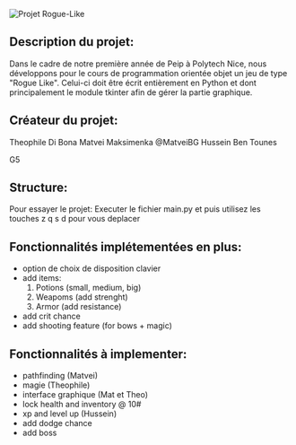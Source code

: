 ![Projet Rogue-Like](https://github.com/MatveiBG/rogue_project/blob/main/baniere_readme_rogue.png)

## Description du projet:
Dans le cadre de notre première année de Peip à Polytech Nice, nous développons pour le cours de programmation orientée objet un jeu de type "Rogue Like". Celui-ci doit être écrit entièrement en Python et dont principalement le module tkinter afin de gérer la partie graphique.

## Créateur du projet:

Theophile Di Bona
Matvei Maksimenka @MatveiBG
Hussein Ben Tounes

G5

## Structure:

Pour essayer le projet:
Executer le fichier main.py et puis utilisez les touches z q s d pour vous deplacer

## Fonctionnalités implétementées en plus:
- option de choix de disposition clavier
- add items:
    1. Potions (small, medium, big)
    2. Weapoms (add strenght)
    3. Armor (add resistance)
- add crit chance
- add shooting feature (for bows + magic)
## Fonctionnalités à implementer:

- pathfinding (Matvei)
- magie (Theophile)
- interface graphique (Mat et Theo)
- lock health and inventory @ 10#
- xp and level up (Hussein)
- add dodge chance
- add boss